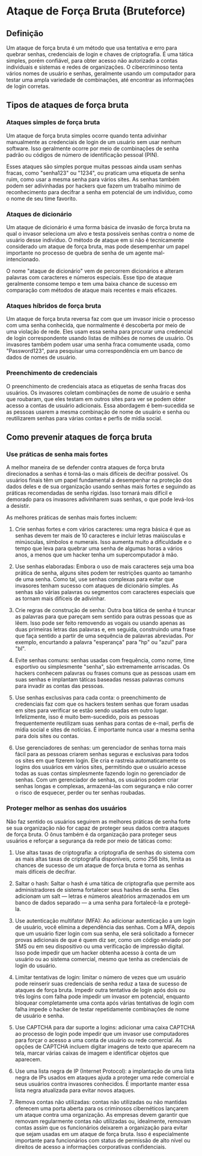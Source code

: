 # Ataque de Força Bruta (Bruteforce)

<h2> Definição </h2> 

Um ataque de força bruta é um método que usa tentativa e erro para quebrar senhas, credenciais de login e chaves de criptografia. É uma tática simples, porém confiável, para obter acesso não autorizado a contas individuais e sistemas e redes de organizações. O cibercriminoso tenta vários nomes de usuário e senhas, geralmente usando um computador para testar uma ampla variedade de combinações, até encontrar as informações de login corretas.

<h2> Tipos de ataques de força bruta </h2> 

<h3> Ataques simples de força bruta </h3>

Um ataque de força bruta simples ocorre quando tenta adivinhar manualmente as credenciais de login de um usuário sem usar nenhum software. Isso geralmente ocorre por meio de combinações de senha padrão ou códigos de número de identificação pessoal (PIN). 

Esses ataques são simples porque muitas pessoas ainda usam senhas fracas, como "senha123" ou "1234", ou praticam uma etiqueta de senha ruim, como usar a mesma senha para vários sites. As senhas também podem ser adivinhadas por hackers que fazem um trabalho mínimo de reconhecimento para decifrar a senha em potencial de um indivíduo, como o nome de seu time favorito.

<h3> Ataques de dicionário </h3>

Um ataque de dicionário é uma forma básica de invasão de força bruta na qual o invasor seleciona um alvo e testa possíveis senhas contra o nome de usuário desse indivíduo. O método de ataque em si não é tecnicamente considerado um ataque de força bruta, mas pode desempenhar um papel importante no processo de quebra de senha de um agente mal-intencionado. 

O nome "ataque de dicionário" vem de percorrem dicionários e alteram palavras com caracteres e números especiais. Esse tipo de ataque geralmente consome tempo e tem uma baixa chance de sucesso em comparação com métodos de ataque mais recentes e mais eficazes.

<h3> Ataques híbridos de força bruta </h3>

Um ataque de força bruta reversa faz com que um invasor inicie o processo com uma senha conhecida, que normalmente é descoberta por meio de uma violação de rede. Eles usam essa senha para procurar uma credencial de login correspondente usando listas de milhões de nomes de usuário. Os invasores também podem usar uma senha fraca comumente usada, como "Password123", para pesquisar uma correspondência em um banco de dados de nomes de usuário.

<h3> Preenchimento de credenciais </h3>

O preenchimento de credenciais ataca as etiquetas de senha fracas dos usuários. Os invasores coletam combinações de nome de usuário e senha que roubaram, que eles testam em outros sites para ver se podem obter acesso a contas de usuário adicionais. Essa abordagem é bem-sucedida se as pessoas usarem a mesma combinação de nome de usuário e senha ou reutilizarem senhas para várias contas e perfis de mídia social.



<h2> Como prevenir ataques de força bruta </h2> 

<h3> Use práticas de senha mais fortes </h3>
A melhor maneira de se defender contra ataques de força bruta direcionados a senhas é torná-las o mais difíceis de decifrar possível. Os usuários finais têm um papel fundamental a desempenhar na proteção dos dados deles e de sua organização usando senhas mais fortes e seguindo as práticas recomendadas de senha rígidas. Isso tornará mais difícil e demorado para os invasores adivinharem suas senhas, o que pode levá-los a desistir. 

As melhores práticas de senhas mais fortes incluem:

1. Crie senhas fortes e com vários caracteres: uma regra básica é que as senhas devem ter mais de 10 caracteres e incluir letras maiúsculas e minúsculas, símbolos e numerais. Isso aumenta muito a dificuldade e o tempo que leva para quebrar uma senha de algumas horas a vários anos, a menos que um hacker tenha um supercomputador à mão.

2. Use senhas elaboradas: Embora o uso de mais caracteres seja uma boa prática de senha, alguns sites podem ter restrições quanto ao tamanho de uma senha. Como tal, use senhas complexas para evitar que invasores tenham sucesso com ataques de dicionário simples. As senhas são várias palavras ou segmentos com caracteres especiais que as tornam mais difíceis de adivinhar.

3. Crie regras de construção de senha: Outra boa tática de senha é truncar as palavras para que pareçam sem sentido para outras pessoas que as lêem. Isso pode ser feito removendo as vogais ou usando apenas as duas primeiras letras das palavras e, em seguida, construindo uma frase que faça sentido a partir de uma sequência de palavras abreviadas. Por exemplo, encurtando a palavra "esperança" para "hp" ou "azul" para "bl". 

4. Evite senhas comuns: senhas usadas com frequência, como nome, time esportivo ou simplesmente "senha", são extremamente arriscadas. Os hackers conhecem palavras ou frases comuns que as pessoas usam em suas senhas e implantam táticas baseadas nessas palavras comuns para invadir as contas das pessoas.

5. Use senhas exclusivas para cada conta: o preenchimento de credenciais faz com que os hackers testem senhas que foram usadas em sites para verificar se estão sendo usadas em outro lugar. Infelizmente, isso é muito bem-sucedido, pois as pessoas frequentemente reutilizam suas senhas para contas de e-mail, perfis de mídia social e sites de notícias. É importante nunca usar a mesma senha para dois sites ou contas.

6. Use gerenciadores de senhas: um gerenciador de senhas torna mais fácil para as pessoas criarem senhas seguras e exclusivas para todos os sites em que fizerem login. Ele cria e rastreia automaticamente os logins dos usuários em vários sites, permitindo que o usuário acesse todas as suas contas simplesmente fazendo login no gerenciador de senhas. Com um gerenciador de senhas, os usuários podem criar senhas longas e complexas, armazená-las com segurança e não correr o risco de esquecer, perder ou ter senhas roubadas.

<h3> Proteger melhor as senhas dos usuários </h3>

Não faz sentido os usuários seguirem as melhores práticas de senha forte se sua organização não for capaz de proteger seus dados contra ataques de força bruta. O ônus também é da organização para proteger seus usuários e reforçar a segurança da rede por meio de táticas como: 

1. Use altas taxas de criptografia: a criptografia de senhas do sistema com as mais altas taxas de criptografia disponíveis, como 256 bits, limita as chances de sucesso de um ataque de força bruta e torna as senhas mais difíceis de decifrar.

2. Saltar o hash: Saltar o hash é uma tática de criptografia que permite aos administradores de sistema fortalecer seus hashes de senha. Eles adicionam um salt — letras e números aleatórios armazenados em um banco de dados separado — a uma senha para fortalecê-la e protegê-la.

3. Use autenticação multifator (MFA): Ao adicionar autenticação a um login de usuário, você elimina a dependência das senhas. Com a MFA, depois que um usuário fizer login com sua senha, ele será solicitado a fornecer provas adicionais de que é quem diz ser, como um código enviado por SMS ou em seu dispositivo ou uma verificação de impressão digital. Isso pode impedir que um hacker obtenha acesso à conta de um usuário ou ao sistema comercial, mesmo que tenha as credenciais de login do usuário.

4. Limitar tentativas de login: limitar o número de vezes que um usuário pode reinserir suas credenciais de senha reduz a taxa de sucesso de ataques de força bruta. Impedir outra tentativa de login após dois ou três logins com falha pode impedir um invasor em potencial, enquanto bloquear completamente uma conta após várias tentativas de login com falha impede o hacker de testar repetidamente combinações de nome de usuário e senha.

5. Use CAPTCHA para dar suporte a logins: adicionar uma caixa CAPTCHA ao processo de login pode impedir que um invasor use computadores para forçar o acesso a uma conta de usuário ou rede comercial. As opções de CAPTCHA incluem digitar imagens de texto que aparecem na tela, marcar várias caixas de imagem e identificar objetos que aparecem. 

6. Use uma lista negra de IP (Internet Protocol): a implantação de uma lista negra de IPs usados em ataques ajuda a proteger uma rede comercial e seus usuários contra invasores conhecidos. É importante manter essa lista negra atualizada para evitar novos ataques.

7. Remova contas não utilizadas: contas não utilizadas ou não mantidas oferecem uma porta aberta para os criminosos cibernéticos lançarem um ataque contra uma organização. As empresas devem garantir que removam regularmente contas não utilizadas ou, idealmente, removam contas assim que os funcionários deixarem a organização para evitar que sejam usadas em um ataque de força bruta. Isso é especialmente importante para funcionários com status de permissão de alto nível ou direitos de acesso a informações corporativas confidenciais.

